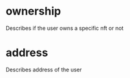 # ownership

Describes if the user owns a specific nft or not

# address

Describes address of the user
